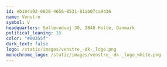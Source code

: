```yaml
---
id: eb104a92-0026-4656-8531-01ab07ca9436
name: Venstre
symbol: V
headquarters: Søllerødvej 30, 2840 Holte, Danmark
political_leaning: 15
color: "#00355f"
dark_text: false
logo: /static/images/venstre_-dk-_logo.png
monochrome_logo: /static/images/venstre_-dk-_logo_white.png
---
```

